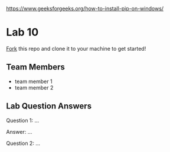 https://www.geeksforgeeks.org/how-to-install-pip-on-windows/


# Lab 10
[Fork](https://docs.github.com/en/get-started/quickstart/fork-a-repo) this repo and clone it to your machine to get started!

## Team Members
- team member 1
- team member 2

## Lab Question Answers

Question 1: ...

Answer: ...

Question 2: ...
